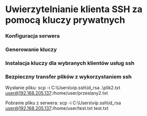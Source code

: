 # Uwierzytelnianie klienta SSH za pomocą kluczy prywatnych

### Konfiguracja serwera


### Generowanie kluczy


### Instalacja kluczy dla wybranych klientów usług ssh


### Bezpieczny transfer plików z wykorzystaniem ssh
Wysłanie pliku:
scp -i C:\Users\vip\.ssh\id_rsa .\plik2.txt user@192.168.205.137:/home/user/przeslany2.txt

Pobranie pliku z serwera:
scp -i C:\Users\vip\.ssh\id_rsa user@192.168.205.137:/home/user/test.txt test.txt
